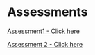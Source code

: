# Assessments
[Assessment1 - Click here](https://physicalpixel.github.io/Assessments/one_file/index.html)

[Assessment 2 - Click here](https://physicalpixel.github.io/Assessments/second_file/index.html)


